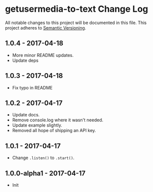 # getusermedia-to-text Change Log
All notable changes to this project will be documented in this file.
This project adheres to [Semantic Versioning](http://semver.org/).

## 1.0.4 - 2017-04-18

* More minor README updates.
* Update deps

## 1.0.3 - 2017-04-18

* Fix typo in README

## 1.0.2 - 2017-04-17

* Update docs.
* Remove console.log where it wasn't needed.
* Update example slightly.
* Removed all hope of shipping an API key.

## 1.0.1 - 2017-04-17

* Change `.listen()` to `.start()`.

## 1.0.0-alpha1 - 2017-04-17

* Init
